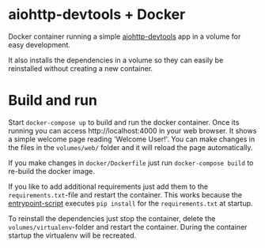 # aiohttp-devtools + Docker
Docker container running a simple [aiohttp-devtools](https://github.com/aio-libs/aiohttp-devtools) app in a volume for easy development.

It also installs the dependencies in a volume so they can easily be reinstalled without creating a new container. 

# Build and run
Start `docker-compose up` to build and run the docker container. Once its running you can access http://localhost:4000 in your web browser. It shows a simple welcome page reading 'Welcome User!'. You can make changes in the files in the `volumes/web/` folder and it will reload the page automatically.

If you make changes in `docker/Dockerfile` just run `docker-compose build` to re-build the docker image.

If you like to add additional requirements just add them to the `requirements.txt`-file and restart the container. This works because the [entrypoint-script](https://github.com/brean/aiohttp_dev_docker/blob/master/docker/entrypoint.sh) executes `pip install` for the `requirements.txt` at startup.

To reinstall the dependencies just stop the container, delete the `volumes/virtualenv`-folder and restart the container. During the container startup the virtualenv will be recreated.

